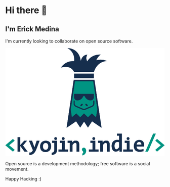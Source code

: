 # Hi there 👋

## I'm Erick Medina

I'm currently looking to collaborate on open source software.

![Image of KyojinIndie](https://github.com/kyojinindie/kyojinindie/blob/main/kyojinindie.png)

Open source is a development methodology; free software is a social movement.

Happy Hacking :)

<!--
**kyojinindie/kyojinindie** is a ✨ _special_ ✨ repository because its `README.md` (this file) appears on your GitHub profile.

Here are some ideas to get you started:

- 🔭 I’m currently working on ...
- 🌱 I’m currently learning ...
- 👯 I’m looking to collaborate on ...
- 🤔 I’m looking for help with ...
- 💬 Ask me about ...
- 📫 How to reach me: ...
- 😄 Pronouns: ...
- ⚡ Fun fact: ...
-->

